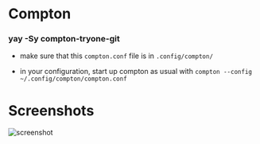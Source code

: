 # Compton

### yay -Sy compton-tryone-git

- make sure that this `compton.conf` file is in `.config/compton/`

- in your configuration, start up compton as usual with `compton --config ~/.config/compton/compton.conf`

# Screenshots
![screenshot](https://user-images.githubusercontent.com/56132390/101930098-fcc97280-3bd7-11eb-8cf8-70e0a51422ca.png)
